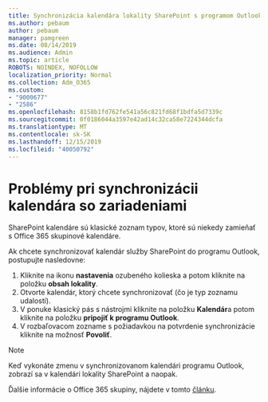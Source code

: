 ```yaml
---
title: Synchronizácia kalendára lokality SharePoint s programom Outlook
ms.author: pebaum
author: pebaum
manager: pamgreen
ms.date: 08/14/2019
ms.audience: Admin
ms.topic: article
ROBOTS: NOINDEX, NOFOLLOW
localization_priority: Normal
ms.collection: Adm_O365
ms.custom:
- "9000677"
- "2586"
ms.openlocfilehash: 8158b1fd762fe541a56c821fd68f1bdfa5d7339c
ms.sourcegitcommit: 0f0186044a3597e42ad14c32ca58e7224344dcfa
ms.translationtype: MT
ms.contentlocale: sk-SK
ms.lasthandoff: 12/15/2019
ms.locfileid: "40050792"
---
```

# <a name="issues-synchronizing-your-calendar-to-devices"></a>Problémy pri synchronizácii kalendára so zariadeniami

SharePoint kalendáre sú klasické zoznam typov, ktoré sú niekedy zamieňať s Office 365 skupinové kalendáre.

Ak chcete synchronizovať kalendár služby SharePoint do programu Outlook, postupujte nasledovne:

1. Kliknite na ikonu **nastavenia** ozubeného kolieska a potom kliknite na položku **obsah lokality**.
2. Otvorte kalendár, ktorý chcete synchronizovať (čo je typ zoznamu udalostí).
3. V ponuke klasický pás s nástrojmi kliknite na položku **Kalendár**a potom kliknite na položku **pripojiť k programu Outlook**.
4. V rozbaľovacom zozname s požiadavkou na potvrdenie synchronizácie kliknite na možnosť **Povoliť**.

>[!Note]
> Keď vykonáte zmenu v synchronizovanom kalendári programu Outlook, zobrazí sa v kalendári lokality SharePoint a naopak.

Ďalšie informácie o Office 365 skupiny, nájdete v tomto [článku](https://support.office.com/article/Learn-about-Office-365-groups-b565caa1-5c40-40ef-9915-60fdb2d97fa2).
